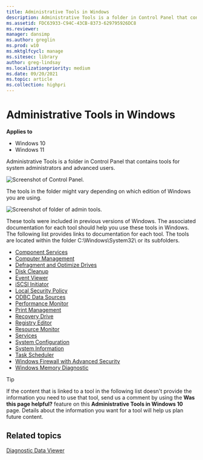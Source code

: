 ```yaml
---
title: Administrative Tools in Windows 
description: Administrative Tools is a folder in Control Panel that contains tools for system administrators and advanced users.
ms.assetid: FDC63933-C94C-43CB-8373-629795926DC8
ms.reviewer: 
manager: dansimp
ms.author: greglin
ms.prod: w10
ms.mktglfcycl: manage
ms.sitesec: library
author: greg-lindsay
ms.localizationpriority: medium
ms.date: 09/20/2021
ms.topic: article
ms.collection: highpri
---
```


# Administrative Tools in Windows


**Applies to**
-  Windows 10
-  Windows 11


Administrative Tools is a folder in Control Panel that contains tools for system administrators and advanced users. 

![Screenshot of Control Panel.](images/admin-tools.png)

The tools in the folder might vary depending on which edition of Windows you are using. 

![Screenshot of folder of admin tools.](images/admin-tools-folder.png)

These tools were included in previous versions of Windows. The associated documentation for each tool should help you use these tools in Windows. The following list provides links to documentation for each tool. The tools are located within the folder C:\Windows\System32\ or its subfolders.

 

-   [Component Services]( https://go.microsoft.com/fwlink/p/?LinkId=708489)
-   [Computer Management](https://support.microsoft.com/kb/308423)
-   [Defragment and Optimize Drives](https://go.microsoft.com/fwlink/p/?LinkId=708488)
-   [Disk Cleanup](https://go.microsoft.com/fwlink/p/?LinkID=698648)
-   [Event Viewer](/previous-versions/windows/it-pro/windows-2000-server/cc938674(v=technet.10))
-   [iSCSI Initiator](/previous-versions/windows/it-pro/windows-server-2008-R2-and-2008/ee338476(v=ws.10))
-   [Local Security Policy](/previous-versions/tn-archive/dd277395(v=technet.10))
-   [ODBC Data Sources]( https://go.microsoft.com/fwlink/p/?LinkId=708494)
-   [Performance Monitor](/previous-versions/windows/it-pro/windows-server-2008-R2-and-2008/cc749115(v=ws.11))
-   [Print Management](/previous-versions/windows/it-pro/windows-server-2008-R2-and-2008/cc731857(v=ws.11))
-   [Recovery Drive](https://support.microsoft.com/help/4026852/windows-create-a-recovery-drive)
-   [Registry Editor](/windows/win32/sysinfo/registry)
-   [Resource Monitor](/previous-versions/windows/it-pro/windows-server-2008-R2-and-2008/dd883276(v=ws.10))
-   [Services](/previous-versions/windows/it-pro/windows-server-2008-R2-and-2008/cc772408(v=ws.11))
-   [System Configuration](https://go.microsoft.com/fwlink/p/?LinkId=708499)
-   [System Information]( https://go.microsoft.com/fwlink/p/?LinkId=708500)
-   [Task Scheduler](/previous-versions/windows/it-pro/windows-server-2008-R2-and-2008/cc766428(v=ws.11))
-   [Windows Firewall with Advanced Security](/previous-versions/windows/it-pro/windows-server-2008-R2-and-2008/cc754274(v=ws.11))
-   [Windows Memory Diagnostic]( https://go.microsoft.com/fwlink/p/?LinkId=708507)

> [!TIP]
> If the content that is linked to a tool in the following list doesn't provide the information you need to use that tool, send us a comment by using the **Was this page helpful?** feature on this **Administrative Tools in Windows 10** page. Details about the information you want for a tool will help us plan future content. 

## Related topics

[Diagnostic Data Viewer](/windows/privacy/diagnostic-data-viewer-overview)

